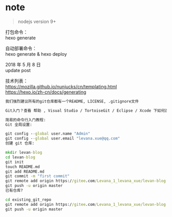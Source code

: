# note

> nodejs version 9+  

打包命令：  
hexo generate  

自动部署命令：  
hexo generate & hexo deploy

2018 年 5 月 8 日  
 update post

技术列表：  
https://mozilla.github.io/nunjucks/cn/templating.html  
https://hexo.io/zh-cn/docs/generating  

```cmd
我们强烈建议所有的git仓库都有一个README, LICENSE, .gitignore文件

Git入门？查看 帮助 , Visual Studio / TortoiseGit / Eclipse / Xcode 下如何连接本站, 如何导入仓库

简易的命令行入门教程:
Git 全局设置:

git config --global user.name "Admin"
git config --global user.email "levana.xue@qq.com"
创建 git 仓库:

mkdir levan-blog
cd levan-blog
git init
touch README.md
git add README.md
git commit -m "first commit"
git remote add origin https://gitee.com/Levana_1_levana_xue/levan-blog.git
git push -u origin master
已有仓库?

cd existing_git_repo
git remote add origin https://gitee.com/Levana_1_levana_xue/levan-blog.git
git push -u origin master
```
